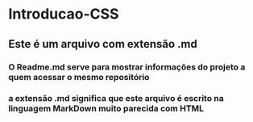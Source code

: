 # Introducao-CSS
## Este é um arquivo com extensão .md
### O Readme.md serve para mostrar informações do projeto  a quem  acessar o mesmo repositório
### a extensão .md significa que este arquivo é escrito na linguagem MarkDown muito parecida com HTML
